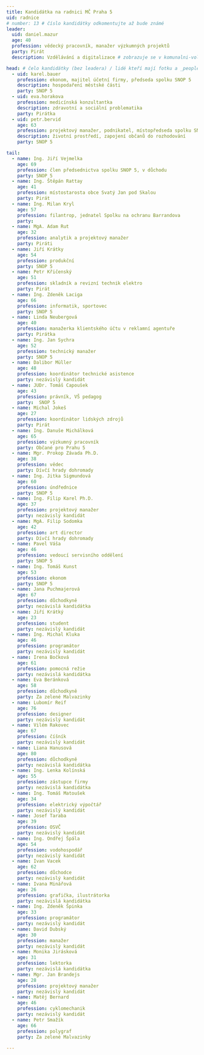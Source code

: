 ```yaml
---
title: Kandidátka na radnici MČ Praha 5
uid: radnice
# number: 13 # číslo kandidátky odkomentujte až bude známé
leader:
  uid: daniel.mazur
  age: 40
  profession: vědecký pracovník, manažer výzkumných projektů
  party: Pirát
  description: Vzdělávání a digitalizace # zobrazuje se v komunalni-volby

head: # čelo kandidátky (bez leadera) / lidé kteří mají fotku a _people/jmeno.md
  - uid: karel.bauer
    profession: ekonom, majitel účetní firmy, předseda spolku SNOP 5
    description: hospodaření městské části
    party: SNOP 5
  - uid: eva.horakova
    profession: medicínská konzultantka
    description: zdravotní a sociální problematika
    party: Pirátka
  - uid: petr.bervid
    age: 63
    profession: projektový manažer, podnikatel, místopředseda spolku SNOP 5
    description: životní prostředí, zapojení občanů do rozhodování
    party: SNOP 5

tail:
  - name: Ing. Jiří Vejmelka
    age: 69
    profession: člen předsednictva spolku SNOP 5, v důchodu
    party: SNOP 5
  - name: Ing. Štěpán Rattay
    age: 41
    profession: místostarosta obce Svatý Jan pod Skalou
    party: Pirát
  - name: Ing. Milan Kryl
    age: 57
    profession: filantrop, jednatel Spolku na ochranu Barrandova
    party:
  - name: MgA. Adam Rut
    age: 32
    profession: analytik a projektový manažer
    party: Piráti
  - name: Jiří Krátky
    age: 54
    profession: produkční
    party: SNOP 5
  - name: Petr Křičenský
    age: 51
    profession: skladník a revizní technik elektro
    party: Pirát
  - name: Ing. Zdeněk Laciga
    age: 66
    profession: informatik, sportovec
    party: SNOP 5
  - name: Linda Neubergová
    age: 40
    profession: manažerka klientského účtu v reklamní agentuře
    party: Pirátka
  - name: Ing. Jan Sychra
    age: 52
    profession: technický manažer
    party: SNOP 5
  - name: Dalibor Müller
    age: 48
    profession: koordinátor technické asistence
    party: nezávislý kandidát
  - name: JUDr. Tomáš Capoušek
    age: 43
    profession: právník, VŠ pedagog
    party:  SNOP 5
  - name: Michal Jokeš
    age: 27
    profession: koordinátor lidských zdrojů
    party: Pirát
  - name: Ing. Danuše Michálková
    age: 65
    profession: výzkumný pracovník
    party: Občané pro Prahu 5
  - name: Mgr. Prokop Závada Ph.D.
    age: 38
    profession: vědec
    party: Dívčí hrady dohromady
  - name: Ing. Jitka Sigmundová
    age: 60
    profession: úndřednice
    party: SNOP 5
  - name: Ing. Filip Karel Ph.D.
    age: 37
    profession: projektový manažer
    party: nezávislý kandidát
  - name: MgA. Filip Sodomka 
    age: 42
    profession: art director
    party: Dívčí hrady dohromady
  - name: Pavel Váša
    age: 46
    profession: vedoucí servisního oddělení
    party: SNOP 5
  - name: Ing. Tomáš Kunst
    age: 53
    profession: ekonom
    party: SNOP 5
  - name: Jana Puchmajerová
    age: 67
    profession: důchodkyně
    party: nezávislá kandidátka
  - name: Jiří Krátký
    age: 23
    profession: student
    party: nezávislý kandidát
  - name: Ing. Michal Kluka
    age: 46
    profession: programátor
    party: nezávislý kandidát
  - name: Irena Bočková
    age: 61
    profession: pomocná režie
    party: nezávislá kandidátka
  - name: Eva Beránková
    age: 58
    profession: důchodkyně
    party: Za zelené Malvazinky
  - name: Lubomír Reif
    age: 76
    profession: designer
    party: nezávislý kandidát
  - name: Vilém Rakovec
    age: 67
    profession: číšník
    party: nezávislý kandidát
  - name: Liana Hanusová
    age: 80
    profession: důchodkyně
    party: nezávislá kandidátka
  - name: Ing. Lenka Kolínská
    age: 55
    profession: zástupce firmy
    party: nezávislá kandidátka
  - name: Ing. Tomáš Matoušek
    age: 34
    profession: elektrický výpočtář
    party: nezávislý kandidát
  - name: Josef Taraba
    age: 39
    profession: OSVČ
    party: nezávislý kandidát
  - name: Ing. Ondřej Špála 
    age: 54
    profession: vodohospodář
    party: nezávislý kandidát
  - name: Ivan Vacek
    age: 62
    profession: důchodce
    party: nezávislý kandidát
  - name: Ivana Minářová
    age: 26
    profession: grafička, ilustrátorka
    party: nezávislá kandidátka
  - name: Ing. Zdeněk Špinka
    age: 33
    profession: programátor
    party: nezávislý kandidát
  - name: David Dubský
    age: 30
    profession: manažer
    party: nezávislý kandidát
  - name: Monika Jirásková
    age: 31
    profession: lektorka
    party: nezávislá kandidátka
  - name: Mgr. Jan Brandejs
    age: 28
    profession: projektový manažer
    party: nezávislý kandidát
  - name: Matěj Bernard
    age: 46
    profession: cyklomechanik
    party: nezávislý kandidát
  - name: Petr Smažík
    age: 66
    profession: polygraf
    party: Za zelené Malvazinky
   
---
```

